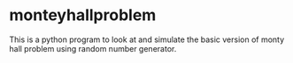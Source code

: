# monteyhallproblem
This is a python program to look at and simulate the basic version of monty hall problem using random number generator.
